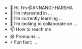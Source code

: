 - 👋 Hi, I’m @ANNANGI-HARSHA
- 👀 I’m interested in ...
- 🌱 I’m currently learning ...
- 💞️ I’m looking to collaborate on ...
- 📫 How to reach me
- 😄 Pronouns: ...
- ⚡ Fun fact: ...

<!---
ANNANGI-HARSHA/ANNANGI-HARSHA is a ✨ special ✨ repository because its `README.md` (this file) appears on your GitHub profile.
You can click the Preview link to take a look at your changes.
--->
